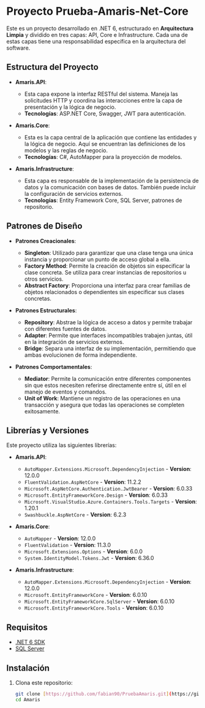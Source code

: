 # Proyecto Prueba-Amaris-Net-Core
Este es un proyecto desarrollado en .NET 6, estructurado en **Arquitectura Limpia** y dividido en tres capas: API, Core e Infrastructure. Cada una de estas capas tiene una responsabilidad específica en la arquitectura del software.

## Estructura del Proyecto

- **Amaris.API**: 
  - Esta capa expone la interfaz RESTful del sistema. Maneja las solicitudes HTTP y coordina las interacciones entre la capa de presentación y la lógica de negocio.
  - **Tecnologías**: ASP.NET Core, Swagger, JWT para autenticación.
  
- **Amaris.Core**: 
  - Esta es la capa central de la aplicación que contiene las entidades y la lógica de negocio. Aquí se encuentran las definiciones de los modelos y las reglas de negocio.
  - **Tecnologías**: C#, AutoMapper para la proyección de modelos.

- **Amaris.Infrastructure**: 
  - Esta capa es responsable de la implementación de la persistencia de datos y la comunicación con bases de datos. También puede incluir la configuración de servicios externos.
  - **Tecnologías**: Entity Framework Core, SQL Server, patrones de repositorio.

## Patrones de Diseño

- **Patrones Creacionales**: 
  - **Singleton**: Utilizado para garantizar que una clase tenga una única instancia y proporcionar un punto de acceso global a ella.
  - **Factory Method**: Permite la creación de objetos sin especificar la clase concreta. Se utiliza para crear instancias de repositorios u otros servicios.
  - **Abstract Factory**: Proporciona una interfaz para crear familias de objetos relacionados o dependientes sin especificar sus clases concretas.

- **Patrones Estructurales**: 
  - **Repository**: Abstrae la lógica de acceso a datos y permite trabajar con diferentes fuentes de datos.
  - **Adapter**: Permite que interfaces incompatibles trabajen juntas, útil en la integración de servicios externos.
  - **Bridge**: Separa una interfaz de su implementación, permitiendo que ambas evolucionen de forma independiente.

- **Patrones Comportamentales**: 
  - **Mediator**: Permite la comunicación entre diferentes componentes sin que estos necesiten referirse directamente entre sí, útil en el manejo de eventos y comandos.
  - **Unit of Work**: Mantiene un registro de las operaciones en una transacción y asegura que todas las operaciones se completen exitosamente.

## Librerías y Versiones

Este proyecto utiliza las siguientes librerías:

- **Amaris.API**:
  - `AutoMapper.Extensions.Microsoft.DependencyInjection` - **Version**: 12.0.0
  - `FluentValidation.AspNetCore` - **Version**: 11.2.2
  - `Microsoft.AspNetCore.Authentication.JwtBearer` - **Version**: 6.0.33
  - `Microsoft.EntityFrameworkCore.Design` - **Version**: 6.0.33
  - `Microsoft.VisualStudio.Azure.Containers.Tools.Targets` - **Version**: 1.20.1
  - `Swashbuckle.AspNetCore` - **Version**: 6.2.3

- **Amaris.Core**:
  - `AutoMapper` - **Version**: 12.0.0
  - `FluentValidation` - **Version**: 11.3.0
  - `Microsoft.Extensions.Options` - **Version**: 6.0.0
  - `System.IdentityModel.Tokens.Jwt` - **Version**: 6.36.0

- **Amaris.Infrastructure**:
  - `AutoMapper.Extensions.Microsoft.DependencyInjection` - **Version**: 12.0.0
  - `Microsoft.EntityFrameworkCore` - **Version**: 6.0.10
  - `Microsoft.EntityFrameworkCore.SqlServer` - **Version**: 6.0.10
  - `Microsoft.EntityFrameworkCore.Tools` - **Version**: 6.0.10

## Requisitos

- [.NET 6 SDK](https://dotnet.microsoft.com/download/dotnet/6.0)
- [SQL Server](https://www.microsoft.com/en-us/sql-server/sql-server-downloads)

## Instalación

1. Clona este repositorio:
   ```bash
   git clone [https://github.com/fabian90/PruebaAmaris.git](https://github.com/fabian90/Prueba-Amaris-Net-Core.git)
   cd Amaris

